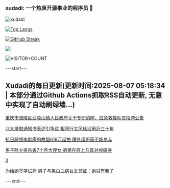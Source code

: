 ### xudadi: 一个热衷开源事业的程序员 👋

![xudadi](https://github-readme-stats-git-masterorgs-github-readme-stats-team.vercel.app/api?username=xudadi)

[![Top Langs](https://github-readme-stats.vercel.app/api/top-langs/?username=xudadi)](https://github.com/anuraghazra/github-readme-stats)

[![GitHub Streak](https://streak-stats.demolab.com?user=xudadi&locale=zh_Hans)](https://git.io/streak-stats)

![](https://raw.githubusercontent.com/xudadi/xudadi/main/assets/github-contribution-grid-snake.svg)

![VISITOR+COUNT](https://komarev.com/ghpvc/?username=xudadi&label=VISITOR+COUNT)


---start---

## Xudadi的每日更新(更新时间:2025-08-07 05:18:34 | 本部分通过Github Actions抓取RSS自动更新, 无意中实现了自动刷绿墙...)

[重庆市涪陵区武陵山镇人民政府关于专职消防、应急救援队员招聘公告](https://www.gongkaoleida.com/article/2552190)

[北大录取通知书表述引争议 相同行文风格沿用近三十年](https://m.163.com/news/article/K6A4SAM90534P59R.html)

[抗日将领李默庵的故居618万起拍 境外组织等不能参与](https://m.163.com/news/article/K6AAEKEA0534P59R.html)

[男子除夕夜杀害7个月大侄女 弟弟在庭上与其对视痛哭](https://m.163.com/news/article/K69T7IG5051492T3.html)

[3](https://m.163.com/touch/news/sub/domestic)

[为给她签字试药 男子与患白血病女友领证：她只有我了](https://m.163.com/news/article/K6A7VU440514R9OJ.html)

---end---
